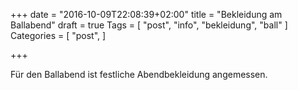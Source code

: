 +++
date = "2016-10-09T22:08:39+02:00"
title = "Bekleidung am Ballabend"
draft = true
Tags = [
  "post", "info", "bekleidung", "ball"
]
Categories = [
  "post",
]

+++



Für den Ballabend ist festliche Abendbekleidung angemessen.

